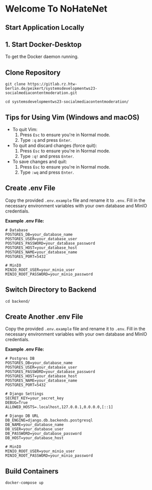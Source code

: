 # Welcome To NoHateNet

## Start Application Locally

## 1. Start Docker-Desktop
   To get the Docker daemon running.

## Clone Repository
   ```
   git clone https://gitlab.rz.htw-berlin.de/peikert/systemsdevelopmentws23-socialmediacontentmoderation.git
   ```
   ```
   cd systemsdevelopmentws23-socialmediacontentmoderation/
   ```

## Tips for Using Vim (Windows and macOS)
   - To quit Vim:
     1. Press `Esc` to ensure you're in Normal mode.
     2. Type `:q` and press `Enter`.
   - To quit and discard changes (force quit):
     1. Press `Esc` to ensure you're in Normal mode.
     2. Type `:q!` and press `Enter`.
   - To save changes and quit:
     1. Press `Esc` to ensure you're in Normal mode.
     2. Type `:wq` and press `Enter`.

## Create .env File
   Copy the provided `.env.example` file and rename it to `.env`. Fill in the necessary environment variables with your own database and MinIO credentials.

   **Example .env File:**
   ```dotenv
   # Database
   POSTGRES_DB=your_database_name
   POSTGRES_USER=your_database_user
   POSTGRES_PASSWORD=your_database_password
   POSTGRES_HOST=your_database_host
   POSTGRES_NAME=your_database_name
   POSTGRES_PORT=5432

   # MinIO
   MINIO_ROOT_USER=your_minio_user
   MINIO_ROOT_PASSWORD=your_minio_password
   ```

## Switch Directory to Backend
   ```
   cd backend/
   ```

## Create Another .env File
   Copy the provided `.env.example` file and rename it to `.env`. Fill in the necessary environment variables with your own database and MinIO credentials.

   **Example .env File:**
   ```dotenv
   # Postgres DB
   POSTGRES_DB=your_database_name
   POSTGRES_USER=your_database_user
   POSTGRES_PASSWORD=your_database_password
   POSTGRES_HOST=your_database_host
   POSTGRES_NAME=your_database_name
   POSTGRES_PORT=5432

   # Django Settings
   SECRET_KEY=your_secret_key
   DEBUG=True
   ALLOWED_HOSTS=.localhost,127.0.0.1,0.0.0.0,[::1]

   # Django DB URL
   DB_ENGINE=django.db.backends.postgresql
   DB_NAME=your_database_name
   DB_USER=your_database_user
   DB_PASSWORD=your_database_password
   DB_HOST=your_database_host

   # MinIO
   MINIO_ROOT_USER=your_minio_user
   MINIO_ROOT_PASSWORD=your_minio_password
   ```

## Build Containers 
   ```
   docker-compose up
   ```

